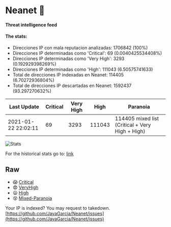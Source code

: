 # Neanet :hocho:
#### Threat intelligence feed
#### The stats:

- Direcciones IP con mala reputacion analizadas: 1706842 (100%)
- Direcciones IP determinadas como 'Critical':  69 (0.0040425534408%)
- Direcciones IP determinadas como 'Very High':  3293 (0.192929398269%)
- Direcciones IP determinadas como 'High':  111043 (6.50575741633)
- Total de direcciones IP indexadas en Neanet:  114405 (6.70272936804%)
- Total de direcciones IP descartadas en Neanet:  1592437 (93.297270632%)

| Last Update | Critical | Very High | High | Paranoia |
| --- | --- | --- | --- | --- |
| 2021-01-22 22:02:11 | 69 | 3293 | 111043 | 114405 mixed list (Critical + Very High + High)|

![Stats](https://docs.google.com/spreadsheets/d/e/2PACX-1vSnaNMIXVabIpDJjufMlzH7poXnshF3mgd8Is1g9ytUEzVsP5my4Trn8f-xkoLLQ38xpL3HtmUexLo6/pubchart?oid=501124687&format=image)

For the historical stats go to: [link](/stats.csv)
## Raw
- :scream: [Critical](https://raw.githubusercontent.com/JavaGarcia/Neanet/master/blacklists/neanet_critical.txt)
- :fearful: [VeryHigh](https://raw.githubusercontent.com/JavaGarcia/Neanet/master/blacklists/neanet_veryHigh.txtt)
- :frowning: [High](https://raw.githubusercontent.com/JavaGarcia/Neanet/master/blacklists/neanet_high.txt)
- :dizzy_face: [Mixed-Paranoia](https://raw.githubusercontent.com/JavaGarcia/Neanet/master/blacklists/neanet_all.txt)


Your IP is indexed? You may request to takedown. [https://github.com/JavaGarcia/Neanet/issues](https://github.com/JavaGarcia/Neanet/issues)











































































































































































































































































































































































































































































































































































































































































































































































































































































































































































































































































































































































































































































































































































































































































































































































































































































































































































































































































































































































































































































































































































































































































































































































































































































































































































































































































































































































































































































































































































































































































































































































































































































































































































































































































































































































































































































































































































































































